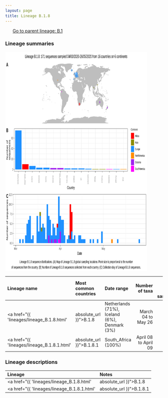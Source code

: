 ```yaml
---
layout: page
title: Lineage B.1.8
---
```




<p>
<ul class="actions small">
	 <a href="{{ 'lineages/lineage_B.1.html' | absolute_url }}" class="button special fit">Go to parent lineage: B.1</a>
</ul>
</p>
<h3> Lineage summaries</h3>

<img src="../assets/images/B.1.8.svg" alt="B.1.8 lineage summary figure" width="90%" height="700px" />


| Lineage name | Most common countries | Date range | Number of taxa |  Days since last sampling | Known Travel | Recall value |
|:-----|:-----|:-------|-------:|-------:|:---------|--------:|
| <a href="{{ 'lineages/lineage_B.1.8.html' | absolute_url }}">B.1.8</a> | Netherlands (71%), Iceland (6%), Denmark (3%) | March 04 to May 26 | 157 | 27 | Austria to Iceland (10) | 0.909 |
| <a href="{{ 'lineages/lineage_B.1.8.1.html' | absolute_url }}">B.1.8.1</a> | South_Africa (100%) | April 08 to April 09 | 14 | 74 |  | 1.000 |

<h3>Lineage descriptions</h3>

| Lineage | Notes |
|:-----|:-----|
| <a href="{{ 'lineages/lineage_B.1.8.html' | absolute_url }}">B.1.8</a> | Netherlands/ Europe |
| <a href="{{ 'lineages/lineage_B.1.8.1.html' | absolute_url }}">B.1.8.1</a> | South African lineage |

